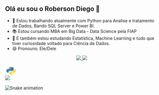 ## Olá eu sou o Roberson Diego 👋

- 🔭 Estou trabalhando atualmente com Python para Analise e tratamento de Dados, Bando SQL Server e Power BI.
- 📚 Estou cursando MBA em Big Data - Data Science pela FIAP
- 🌱 E também estou estudando Estatística, Machine Learning e tudo que tiver curiosidade voltado para Ciência de Dados.
- 😄 Pronouns: Ele/Dele

<div align="center">
  <a href="https://github.com/RobersonValle">
  <img height="180em" src="https://github-readme-stats.vercel.app/api?username=RobersonValle&show_icons=true&theme=merko&include_all_commits=true&count_private=true"/>
  <img height="180em" src="https://github-readme-stats.vercel.app/api/top-langs/?username=RobersonValle&layout=compact&langs_count=7&theme=merko"/>
    
</div>
  
 <div style="display: inline_block"><br>
 
  <img align="center" alt="Rob-Python" height="30" width="40" src="https://raw.githubusercontent.com/devicons/devicon/master/icons/python/python-original.svg">

</div>

<div>
  <a href="https://www.linkedin.com/in/roberson-diego-martinho-do-valle-068054b3/" target="_blank"><img src="https://img.shields.io/badge/-LinkedIn-%230077B5?style=for-the-badge&logo=linkedin&logoColor=white" target="_blank"></a> 
 
  ![Snake animation](https://github.com/RobersonValle/RobersonValle/blob/output/github-contribution-grid-snake.svg)
  
 
</div>  

